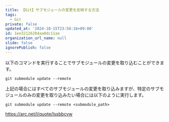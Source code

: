 ```yaml
---
title: 【Git】サブモジュールの変更を反映する方法
tags:
  - Git
private: false
updated_at: '2024-10-15T23:50:16+09:00'
id: 1ee32126284aa0dc11ae
organization_url_name: null
slide: false
ignorePublish: false
---
```


以下のコマンドを実行することでサブモジュールの変更を取り込むことができます。

```shell
git submodule update --remote
```

上記の場合にはすべてのサブモジュールの変更を取り込みますが、特定のサブモジュールのみの変更を取り込みたい場合には以下のように実行します。

```shell
git submodule update --remote <submodule_path>
```

https://arc.net/l/quote/lssbbcvw
